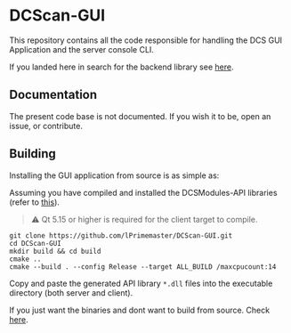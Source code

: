 # DCScan-GUI
This repository contains all the code responsible for handling the DCS GUI Application and the server console CLI.

If you landed here in search for the backend library see [here](https://github.com/lPrimemaster/DCScan-ModulesAPI).


## Documentation
The present code base is not documented. If you wish it to be, open an issue, or contribute.

## Building

Installing the GUI application from source is as simple as:

Assuming you have compiled and installed the DCSModules-API libraries (refer to [this](https://github.com/lPrimemaster/DCScan-ModulesAPI/blob/master/README.md)).

> :warning: Qt 5.15 or higher is required for the client target to compile.

```shell
git clone https://github.com/lPrimemaster/DCScan-GUI.git
cd DCScan-GUI
mkdir build && cd build
cmake ..
cmake --build . --config Release --target ALL_BUILD /maxcpucount:14
```

Copy and paste the generated API library `*.dll` files into the executable directory (both server and client).

If you just want the binaries and dont want to build from source. Check [here](https://github.com/lPrimemaster/DCScan-GUI/releases).
